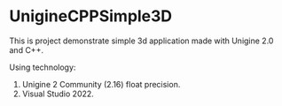 # UnigineCPPSimple3D
This is project demonstrate simple 3d application made with Unigine 2.0 and C++.

Using technology:
1.  Unigine 2 Community (2.16) float precision.
2.  Visual Studio 2022.
